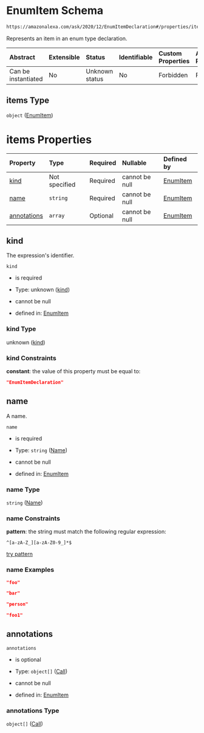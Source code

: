 # EnumItem Schema

```txt
https://amazonalexa.com/ask/2020/12/EnumItemDeclaration#/properties/items/items
```

Represents an item in an enum type declaration.

| Abstract            | Extensible | Status         | Identifiable | Custom Properties | Additional Properties | Access Restrictions | Defined In                                                                          |
| :------------------ | :--------- | :------------- | :----------- | :---------------- | :-------------------- | :------------------ | :---------------------------------------------------------------------------------- |
| Can be instantiated | No         | Unknown status | No           | Forbidden         | Forbidden             | none                | [EnumDeclaration.json\*](../../schemas/EnumDeclaration.json "open original schema") |

## items Type

`object` ([EnumItem](enumdeclaration-properties-items-enumitem.md))

# items Properties

| Property                    | Type          | Required | Nullable       | Defined by                                                                                                                                  |
| :-------------------------- | :------------ | :------- | :------------- | :------------------------------------------------------------------------------------------------------------------------------------------ |
| [kind](#kind)               | Not specified | Required | cannot be null | [EnumItem](enumitemdeclaration-properties-kind.md "https://amazonalexa.com/ask/2020/12/EnumItemDeclaration#/properties/kind")               |
| [name](#name)               | `string`      | Required | cannot be null | [EnumItem](genericargumentsdeclaration-items-properties-name.md "https://amazonalexa.com/ask/2020/12/Name#/properties/name")                |
| [annotations](#annotations) | `array`       | Optional | cannot be null | [EnumItem](enumitemdeclaration-properties-annotations.md "https://amazonalexa.com/ask/2020/12/EnumItemDeclaration#/properties/annotations") |

## kind

The expression's identifier.

`kind`

*   is required

*   Type: unknown ([kind](enumitemdeclaration-properties-kind.md))

*   cannot be null

*   defined in: [EnumItem](enumitemdeclaration-properties-kind.md "https://amazonalexa.com/ask/2020/12/EnumItemDeclaration#/properties/kind")

### kind Type

unknown ([kind](enumitemdeclaration-properties-kind.md))

### kind Constraints

**constant**: the value of this property must be equal to:

```json
"EnumItemDeclaration"
```

## name

A name.

`name`

*   is required

*   Type: `string` ([Name](genericargumentsdeclaration-items-properties-name.md))

*   cannot be null

*   defined in: [EnumItem](genericargumentsdeclaration-items-properties-name.md "https://amazonalexa.com/ask/2020/12/Name#/properties/name")

### name Type

`string` ([Name](genericargumentsdeclaration-items-properties-name.md))

### name Constraints

**pattern**: the string must match the following regular expression:&#x20;

```regexp
^[a-zA-Z_][a-zA-Z0-9_]*$
```

[try pattern](https://regexr.com/?expression=%5E%5Ba-zA-Z_%5D%5Ba-zA-Z0-9_%5D*%24 "try regular expression with regexr.com")

### name Examples

```json
"foo"
```

```json
"bar"
```

```json
"person"
```

```json
"foo1"
```

## annotations



`annotations`

*   is optional

*   Type: `object[]` ([Call](actiondeclaration-properties-annotations-call.md))

*   cannot be null

*   defined in: [EnumItem](enumitemdeclaration-properties-annotations.md "https://amazonalexa.com/ask/2020/12/EnumItemDeclaration#/properties/annotations")

### annotations Type

`object[]` ([Call](actiondeclaration-properties-annotations-call.md))
